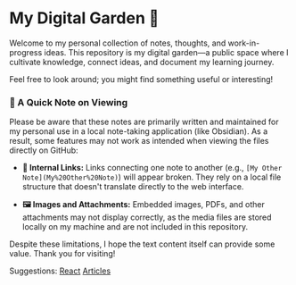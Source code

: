 # My Digital Garden 🌱

Welcome to my personal collection of notes, thoughts, and work-in-progress ideas. This repository is my digital garden—a public space where I cultivate knowledge, connect ideas, and document my learning journey.

Feel free to look around; you might find something useful or interesting!

### 🚨 A Quick Note on Viewing

Please be aware that these notes are primarily written and maintained for my personal use in a local note-taking application (like Obsidian). As a result, some features may not work as intended when viewing the files directly on GitHub:

- **🔗 Internal Links:** Links connecting one note to another (e.g., `[My Other Note](My%20Other%20Note)`) will appear broken. They rely on a local file structure that doesn't translate directly to the web interface.
    
- **🖼️ Images and Attachments:** Embedded images, PDFs, and other attachments may not display correctly, as the media files are stored locally on my machine and are not included in this repository.
    

Despite these limitations, I hope the text content itself can provide some value. Thank you for visiting!

Suggestions:
[React](4%20-%20Indexes/React.md)
[Articles](2%20-%20Source%20Material/Articles/)
